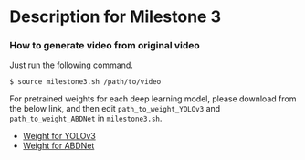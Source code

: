 # Description for Milestone 3

### How to generate video from original video
Just run the following command.  
```
$ source milestone3.sh /path/to/video  
```
For pretrained weights for each deep learning model, please download from the below link, and then edit `path_to_weight_YOLOv3` and `path_to_weight_ABDNet` in `milestone3.sh`.  
- [Weight for YOLOv3](https://drive.google.com/open?id=1ZLjJXnZDyFhItueba25a0prB5CDfHB2E)  
- [Weight for ABDNet](https://drive.google.com/open?id=1WkvBBda2GP0-uJby5qb5dvHBggCOQ6il)  